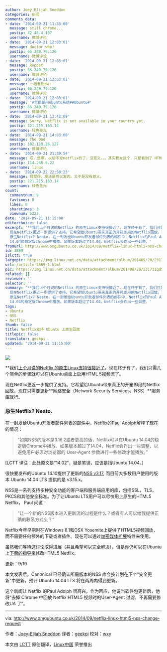 ```yaml
---
author: Joey-Elijah Sneddon
categories: 新闻
comments_data:
- date: '2014-09-21 11:33:00'
  message: still chrome...
  postip: 42.48.4.157
  username: 微博评论
- date: '2014-09-21 12:03:01'
  message: doctor who！
  postip: 66.249.79.126
  username: 微博评论
- date: '2014-09-21 12:03:01'
  message: Repost
  postip: 66.249.79.126
  username: 微博评论
- date: '2014-09-21 12:03:01'
  message: 一眼看到dw！
  postip: 66.249.79.126
  username: 微博评论
- date: '2014-09-21 12:03:01'
  message: '#全民使用ubuntu系统##Ubuntu#'
  postip: 66.249.79.126
  username: 微博评论
- date: '2014-09-21 13:42:09'
  message: Sorry, Netflix is not available in your country yet.
  postip: 221.215.163.14
  username: 绿色圣光
- date: '2014-09-21 14:03:00'
  message: The Ood
  postip: 182.118.26.127
  username: 微博评论
- date: '2014-09-21 21:39:54'
  message: 哎，是啊，以后不发netflix的了，没意义。。。其实我发这个，只是看到了 HTML5回放，这也许是解脱 Flash 的路子。
  postip: 114.245.9.22
  username: linux
- date: '2014-09-22 22:50:23'
  message: 我觉得，发还是可以发的。又不是没有意义。
  postip: 221.215.163.14
  username: 绿色圣光
count:
  commentnum: 9
  favtimes: 0
  likes: 0
  sharetimes: 3
  viewnum: 5227
date: '2014-09-21 11:15:00'
editorchoice: false
excerpt: '**我们上个月说的Netflix 的原生Linux支持很接近了，现在终于有了，我们只需几个简单的步骤就可以在Ubuntu桌面上启用HTML 5视频流了。
  现在Netflix更近一步提供了支持。它希望给Ubuntu带来真正的开箱即用的Netflix回放。现在只需要更新网络安全（Network Security Services，NSS）服务库就行。
  原生Netflix? Neato. 在一封发给Ubuntu开发者邮件列表的邮件中，Netflix的Paul Adolph解释了现在的情况：  如果NSS的版本是3.16.2或者更高的话，Netflix可以在Ubuntu
  14.04的稳定版Chrome中播放。如果版本超过了14.04，Netflix会作出一些调整，'
fromurl: http://www.omgubuntu.co.uk/2014/09/netflix-linux-html5-nss-change-request
id: 3869
islctt: true
largepic: https://img.linux.net.cn/data/attachment/album/201409/20/231711qd55n52oo5x2zs52.jpg
url: /article-3869-1.html
pic: https://img.linux.net.cn/data/attachment/album/201409/20/231711qd55n52oo5x2zs52.jpg.thumb.jpg
related: []
reviewer: ''
selector: ''
summary: '**我们上个月说的Netflix 的原生Linux支持很接近了，现在终于有了，我们只需几个简单的步骤就可以在Ubuntu桌面上启用HTML 5视频流了。
  现在Netflix更近一步提供了支持。它希望给Ubuntu带来真正的开箱即用的Netflix回放。现在只需要更新网络安全（Network Security Services，NSS）服务库就行。
  原生Netflix? Neato. 在一封发给Ubuntu开发者邮件列表的邮件中，Netflix的Paul Adolph解释了现在的情况：  如果NSS的版本是3.16.2或者更高的话，Netflix可以在Ubuntu
  14.04的稳定版Chrome中播放。如果版本超过了14.04，Netflix会作出一些调整，'
tags:
- Ubuntu
- NSS
- Netflix
thumb: false
title: Netflix支持 Ubuntu 上原生回放
titlepic: false
translator: geekpi
updated: '2014-09-21 11:15:00'
---
```


![](/data/attachment/album/201409/20/231711qd55n52oo5x2zs52.jpg)


\*\*我们[上个月说的Netflix 的原生Linux支持很接近了](http://www.omgubuntu.co.uk/2014/08/netflix-linux-html5-support-plugins)，现在终于有了，我们只需几个简单的步骤就可以在Ubuntu桌面上启用HTML 5视频流了。


现在Netflix更近一步提供了支持。它希望给Ubuntu带来真正的开箱即用的Netflix回放。现在只需要更新**网络安全（Network Security Services，NSS）**服务库就行。


### 原生Netflix? Neato.


在一封发给Ubuntu开发者邮件列表的[邮件中](https://lists.ubuntu.com/archives/ubuntu-devel-discuss/2014-September/015048.html)，Netflix的Paul Adolph解释了现在的情况：



> 
> “如果NSS的版本是3.16.2或者更高的话，Netflix可以在Ubuntu 14.04的稳定版Chrome中播放。如果版本超过了14.04，Netflix会作出一些调整，以避免用户必须对浏览器的 User-Agent 参数进行一些修改才能播放。”
> 
> 
> 


[LCTT 译注：此处原文是“14.02”，疑是笔误，应该是指Ubuntu 14.04。]


很快要发布的Ubuntu 14.10提供了更新的[NSS v3.17](https://developer.mozilla.org/en-US/docs/Mozilla/Projects/NSS/NSS_3.17_release_notes), 而目前大多数用户使用的版本 Ubuntu 14.04 LTS 提供的是 v3.15.x。


NSS是一系列支持多种安全功能的客户端和服务端应用的库，包括SSL，TLS，PKCS和其他安全标准。为了让Ubuntu LTS用户可以尽快用上原生的HTML5 Netflix， Paul 问道：



> 
> ”让一个新的NSS版本进入更新流的过程是什么？或者有人可以给我提供正确的联系方式么？“
> 
> 
> 


Netflix今年早期时在Windows 8.1和OSX Yosemite上提供了HTML5视频回放，而不需要任何额外的下载或者插件。现在可以通过[加密媒体扩展](http://en.wikipedia.org/wiki/Encrypted_Media_Extensions)特性来使用。


虽然我们等待这讨论取得进展（并且希望可以完全解决），但是你仍可以在Ubuntu上[下面的指导来](http://www.omgubuntu.co.uk/2014/08/netflix-linux-html5-support-plugins)修改HTML5 Netflix。


更新：9/19


本文发表后，Canonical 已经确认所需版本的NSS 库会按计划在下个“安全更新”中更新，预计 Ubuntu 14.04 LTS 将在两周内得到更新。


这个新闻让 Netflix 的Paul Adolph 很高兴，作为回应，他说当软件包更新后，他将“去掉 Chrome 中回放 Netflix HTML5 视频时的User-Agent 过滤，不再需要修改UA 了”。




---


via: <http://www.omgubuntu.co.uk/2014/09/netflix-linux-html5-nss-change-request>


作者：[Joey-Elijah Sneddon](https://plus.google.com/117485690627814051450/?rel=author) 译者：[geekpi](https://github.com/geekpi) 校对：[wxy](https://github.com/wxy)


本文由 [LCTT](https://github.com/LCTT/TranslateProject) 原创翻译，[Linux中国](http://linux.cn/) 荣誉推出